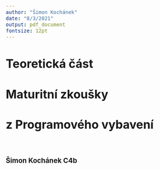 ```yaml
---
author: "Šimon Kochánek"
date: "8/3/2021"
output: pdf_document
fontsize: 12pt
---
```


<style type="text/css">
body{
    font-size: 12pt;
}
</style>











# Teoretická část
# Maturitní zkoušky 
# z Programového vybavení
<br />

### 														Šimon Kochánek C4b

